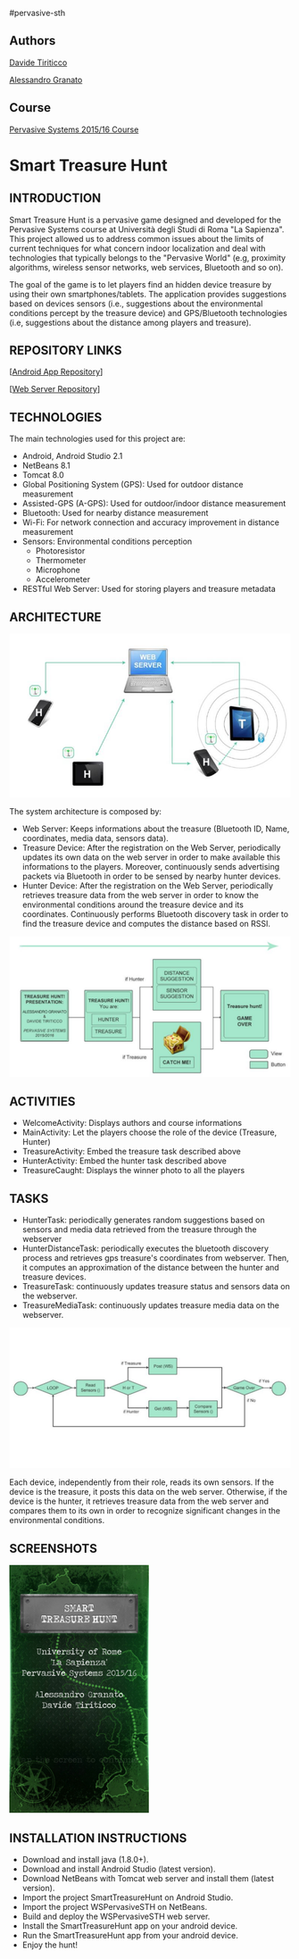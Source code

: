 #pervasive-sth

Authors
-------

[Davide Tiriticco](https://www.linkedin.com/in/davide-tiriticco-2278719a)
 
[Alessandro Granato](https://www.linkedin.com/in/alessandro-granato-40b03081)

Course
------
[Pervasive Systems 2015/16 Course](http://ichatz.me/index.php/Site/PervasiveSystems2016)

Smart Treasure Hunt
===================

INTRODUCTION
------------

Smart Treasure Hunt is a pervasive game designed and developed for the Pervasive Systems course at Università degli Studi di Roma "La Sapienza".
This project allowed us to address common issues about the limits of current techniques for what concern indoor localization and deal 
with technologies that typically belongs to the "Pervasive World" (e.g, proximity algorithms, wireless sensor networks, web services, Bluetooth and so on).

The goal of the game is to let players find an hidden device treasure by using their own smartphones/tablets. The application provides suggestions
based on devices sensors (i.e., suggestions about the environmental conditions percept by the treasure device) and GPS/Bluetooth technologies 
(i.e, suggestions about the distance among players and treasure).

REPOSITORY LINKS
------------
[[Android App Repository](https://github.com/davtir/pervasive-sth)]

[[Web Server Repository](https://github.com/davtir/ws-sth)]

TECHNOLOGIES
-------------

The main technologies used for this project are:

* Android, Android Studio 2.1
* NetBeans 8.1
* Tomcat 8.0
* Global Positioning System (GPS): Used for outdoor distance measurement
* Assisted-GPS (A-GPS): Used for outdoor/indoor distance measurement 
* Bluetooth: Used for nearby distance measurement
* Wi-Fi: For network connection and accuracy improvement in distance measurement
* Sensors: Environmental conditions perception
	* Photoresistor
	* Thermometer
	* Microphone
	* Accelerometer
* RESTful Web Server: Used for storing players and treasure metadata


ARCHITECTURE
------------

![alt tag](https://raw.githubusercontent.com/davtir/pervasive-sth/master/arch.jpg)

The system architecture is composed by:
* Web Server: Keeps informations about the treasure (Bluetooth ID, Name, coordinates, media data, sensors data).
* Treasure Device: After the registration on the Web Server, periodically updates its own data on the web server in order to make available this informations 
			 to the players.
			 Moreover, continuously sends advertising packets via Bluetooth in order to be sensed by nearby hunter devices.
* Hunter Device:	After the registration on the Web Server, periodically retrieves treasure data from the web server in order to know the environmental 
			conditions around the treasure device and its coordinates. 
			Continuously performs Bluetooth discovery task in order to find the treasure device and computes the distance based on RSSI.  

![alt tag](https://raw.githubusercontent.com/davtir/pervasive-sth/master/flow.jpg)


ACTIVITIES
------------
* WelcomeActivity: Displays authors and course informations
* MainActivity:	Let the players choose the role of the device (Treasure, Hunter)
* TreasureActivity: Embed the treasure task described above
* HunterActivity: Embed the hunter task described above
* TreasureCaught: Displays the winner photo to all the players

TASKS
------------
* HunterTask: periodically generates random suggestions based on sensors and media data retrieved from the treasure through the webserver
* HunterDistanceTask: periodically executes the bluetooth discovery process and retrieves gps treasure's coordinates from webserver. Then, it computes an approximation of the distance between the hunter and treasure devices.
* TreasureTask: continuously updates treasure status and sensors data on the webserver.
* TreasureMediaTask: continuously updates treasure media data on the webserver.
 

![alt tag](https://raw.githubusercontent.com/davtir/pervasive-sth/master/sensorflow.jpg)

Each device, independently from their role, reads its own sensors.
If the device is the treasure, it posts this data on the web server.
Otherwise, if the device is the hunter, it retrieves treasure data from the web server and compares them to its 
own in order to recognize significant changes in the environmental conditions.

SCREENSHOTS
-------------------------
<img src="https://github.com/davtir/pervasive-sth/blob/master/Screenshot/Screenshot_2016-09-10-16-19-46.jpg" width="250">


INSTALLATION INSTRUCTIONS
-------------------------

* Download and install java (1.8.0+).
* Download and install Android Studio (latest version).
* Download NetBeans with Tomcat web server and install them (latest version).
* Import the project SmartTreasureHunt on Android Studio.
* Import the project WSPervasiveSTH on NetBeans.
* Build and deploy the WSPervasiveSTH web server.
* Install the SmartTreasureHunt app on your android device.
* Run the SmartTreasureHunt app from your android device.
* Enjoy the hunt!



   
